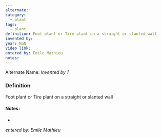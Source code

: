 ```yaml
---
alternate: 
category:
  - plant
tags:
  - plant
definition: Foot plant or Tire plant on a straight or slanted wall
invented by: 
year: NaN
video link: 
entered by: Emile Mathieu
notes: 
---
```

Alternate Name: 
*Invented by ?*

### Definition
Foot plant or Tire plant on a straight or slanted wall


#### Notes:
- 
*entered by: Emile Mathieu*
